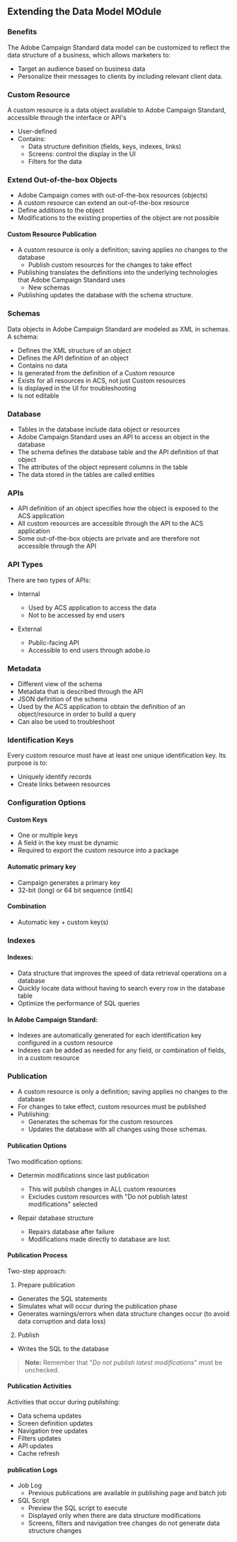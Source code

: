 ## Extending the Data Model MOdule

### Benefits
The Adobe Campaign Standard data model can be customized to reflect the data structure of a business, which allows marketers to:

- Target an audience based on business data
- Personalize their messages to clients by including relevant client data.

### Custom Resource
A custom resource is a data object available to Adobe Campaign Standard, accessible through the interface or API's
- User-defined
- Contains:
  - Data structure definition (fields, keys, indexes, links)
  - Screens: control the display in the UI
  - Filters for the data

### Extend Out-of-the-box Objects
- Adobe Campaign comes with out-of-the-box resources (objects)
- A custom resource can extend an out-of-the-box resource
- Define additions to the object
- Modifications to the existing properties of the object are not possible

#### Custom Resource Publication
- A custom resource is only a definition; saving applies no changes to the database
  - Publish custom resources for the changes to take effect
- Publishing translates the definitions into the underlying technologies that Adobe Campaign Standard uses
  - New schemas
- Publishing updates the database with the schema structure.

### Schemas
Data objects in Adobe Campaign Standard are modeled as XML in schemas.  A schema:
- Defines the XML structure of an object
- Defines the API definition of an object
- Contains no data
- Is generated from the definition of a Custom resource
- Exists for all resources in ACS, not just Custom resources
- Is displayed in the UI for troubleshooting
- Is not editable

### Database
- Tables in the database include data object or resources
- Adobe Campaign Standard uses an API to access an object in the database
- The schema defines the database table and the API definition of that object
- The attributes of the object represent columns in the table
- The data stored in the tables are called entities

### APIs
- API definition of an object specifies how the object is exposed to the ACS application
- All custom resources are accessible through the API to the ACS application
- Some out-of-the-box objects are private and are therefore not accessible through the API

### API Types
There are two types of APIs:
- Internal
  - Used by ACS application to access the data
  - Not to be accessed by end users

- External
  - Public-facing API
  - Accessible to end users through adobe.io

### Metadata
- Different view of the schema
- Metadata that is described through the API
- JSON definition of the schema
- Used by the ACS application to obtain the definition of an object/resource in order to build a query
- Can also be used to troubleshoot

### Identification Keys
Every custom resource must have at least one unique identification key.  Its purpose is to:
- Uniquely identify records
- Create links between resources

### Configuration Options
#### Custom Keys
- One or multiple keys
- A field in the key must be dynamic
- Required to export the custom resource into a package

#### Automatic primary key
- Campaign generates a primary key
- 32-bit (long) or 64 bit sequence (int64)

#### Combination
- Automatic key + custom key(s)

### Indexes

#### Indexes:
- Data structure that improves the speed of data retrieval operations on a database
- Quickly locate data without having to search every row in the database table
- Optimize the performance of SQL queries

#### In Adobe Campaign Standard:
- Indexes are automatically generated for each identification key configured in a custom resource
- Indexes can be added as needed for any field, or combination of fields, in a custom resource

### Publication
- A custom resource is only a definition; saving applies no changes to the database
- For changes to take effect, custom resources must be published
- Publishing:
  - Generates the schemas for the custom resources
  - Updates the database with all changes using those schemas.

#### Publication Options
Two modification options:
- Determin modifications since last publication
  - This will publish changes in ALL custom resources
  - Excludes custom resources with "Do not publish latest modifications" selected

- Repair database structure
  - Repairs database after failure
  - Modifications made directly to database are lost.

#### Publication Process
Two-step approach:
1. Prepare publication
  - Generates the SQL statements
  - Simulates what will occur during the publication phase
  - Generates warnings/errors when data structure changes occur (to avoid data corruption and data loss)

2. Publish
  - Writes the SQL to the database

> **Note:**  Remember that "*Do not publish latest modifications*" must be unchecked.

#### Publication Activities
Activities that occur during publishing:
- Data schema updates
- Screen definition updates
- Navigation tree updates
- Filters updates
- API updates
- Cache refresh

#### publication Logs
- Job Log
  - Previous publications are available in publishing page and batch job
- SQL Script
  - Preview the SQL script to execute
  - Displayed only when there are data structure modifications
  - Screens, filters and navigation tree changes do not generate data structure changes

